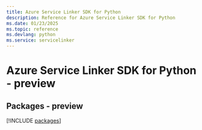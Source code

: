 ```yaml
---
title: Azure Service Linker SDK for Python
description: Reference for Azure Service Linker SDK for Python
ms.date: 01/23/2025
ms.topic: reference
ms.devlang: python
ms.service: servicelinker
---
```

# Azure Service Linker SDK for Python - preview
## Packages - preview
[!INCLUDE [packages](service-linker-index.md)]